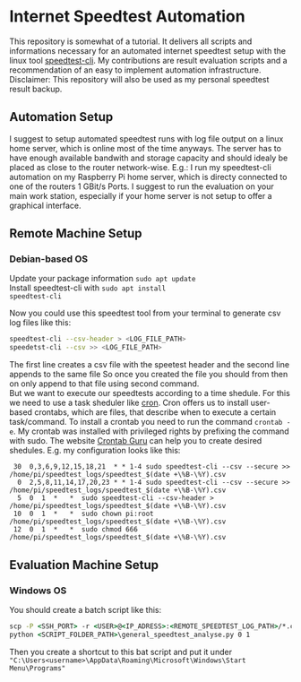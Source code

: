 # Internet Speedtest Automation
This repository is somewhat of a tutorial. It delivers all scripts and informations necessary for an automated internet speedtest setup with the linux tool [speedtest-cli](https://www.speedtest.net/de/apps/cli). My contributions are result evaluation scripts and a recommendation of an easy to implement automation infrastructure. Disclaimer: This repository will also be used as my personal speedtest result backup.


## Automation Setup
I suggest to setup automated speedtest runs with log file output on a linux home server, which is online most of the time anyways. The server has to have enough available bandwith and storage capacity and should idealy be placed as close to the router network-wise. E.g.: I run my speedtest-cli automation on my Raspberry Pi home server, which is directy connected to one of the routers 1 GBit/s Ports.
I suggest to run the evaluation on your main work station, especially if your home server is not setup to offer a graphical interface.


## Remote Machine Setup

### Debian-based OS
Update your package information <code>sudo apt update</code><br>
Install speedtest-cli with <code>sudo apt install speedtest-cli</code>

Now you could use this speedtest tool from your terminal to generate csv log files like this:
```sh
speedtest-cli --csv-header > <LOG_FILE_PATH>
speedetst-cli --csv >> <LOG_FILE_PATH>
```
The first line creates a csv file with the speetest header and the second line appends to the same file
So once you created the file you should from then on only append to that file using second command.
<br>
But we want to execute our speedtests according to a time shedule.
For this we need to use a task sheduler like [cron](https://wiki.ubuntuusers.de/Cron/). 
Cron offers us to install user-based crontabs, which are files, that describe when to execute a certain task/command.
To install a crontab you need to run the command <code>crontab -e</code>. 
My crontab was installed with privileged rights by prefixing the command with sudo.
The website [Crontab Guru](https://crontab.guru/) can help you to create desired shedules. E.g. my configuration looks like this:
```crontab
 30  0,3,6,9,12,15,18,21  * * 1-4 sudo speedtest-cli --csv --secure >> /home/pi/speedtest_logs/speedtest_$(date +\%B-\%Y).csv
  0  2,5,8,11,14,17,20,23 * * 1-4 sudo speedtest-cli --csv --secure >> /home/pi/speedtest_logs/speedtest_$(date +\%B-\%Y).csv
  5  0  1  *   *  sudo speedtest-cli --csv-header > /home/pi/speedtest_logs/speedtest_$(date +\%B-\%Y).csv
 10  0  1  *   *  sudo chown pi:root /home/pi/speedtest_logs/speedtest_$(date +\%B-\%Y).csv
 12  0  1  *   *  sudo chmod 666 /home/pi/speedtest_logs/speedtest_$(date +\%B-\%Y).csv
```


## Evaluation Machine Setup

### Windows OS

You should create a batch script like this:

```bat
scp -P <SSH_PORT> -r <USER>@<IP_ADRESS>:<REMOTE_SPEEDTEST_LOG_PATH>/*.csv <EVALUATION_SPEEDTEST_LOG_PATH> 
python <SCRIPT_FOLDER_PATH>\general_speedtest_analyse.py 0 1
```

Then you create a shortcut to this bat script and put it under <code>"C:\Users\<username>\AppData\Roaming\Microsoft\Windows\Start Menu\Programs"</code>
